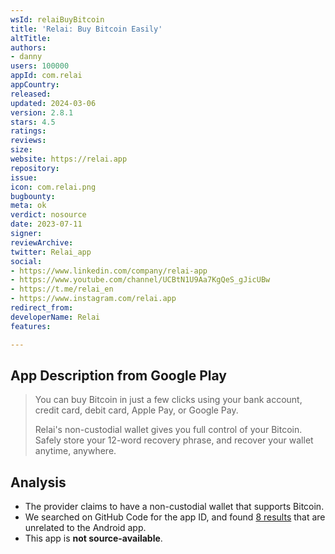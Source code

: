 ```yaml
---
wsId: relaiBuyBitcoin
title: 'Relai: Buy Bitcoin Easily'
altTitle: 
authors:
- danny
users: 100000
appId: com.relai
appCountry: 
released: 
updated: 2024-03-06
version: 2.8.1
stars: 4.5
ratings: 
reviews: 
size: 
website: https://relai.app
repository: 
issue: 
icon: com.relai.png
bugbounty: 
meta: ok
verdict: nosource
date: 2023-07-11
signer: 
reviewArchive: 
twitter: Relai_app
social:
- https://www.linkedin.com/company/relai-app
- https://www.youtube.com/channel/UCBtN1U9Aa7KgQeS_gJicUBw
- https://t.me/relai_en
- https://www.instagram.com/relai.app
redirect_from: 
developerName: Relai
features: 

---
```


## App Description from Google Play

> You can buy Bitcoin in just a few clicks using your bank account, credit card, debit card, Apple Pay, or Google Pay.
>
> Relai's non-custodial wallet gives you full control of your Bitcoin. Safely store your 12-word recovery phrase, and recover your wallet anytime, anywhere.

## Analysis

- The provider claims to have a non-custodial wallet that supports Bitcoin.
- We searched on GitHub Code for the app ID, and found [8 results](https://github.com/search?q=com.relai&type=code) that are unrelated to the Android app.
- This app is **not source-available**.

